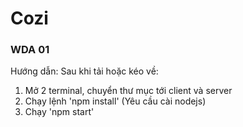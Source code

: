 # Cozi
### WDA 01
Hướng dẫn:
Sau khi tải hoặc kéo về:
1. Mở 2 terminal, chuyển thư mục tới client và server
2. Chạy lệnh 'npm install' (Yêu cầu cài nodejs)
3. Chạy 'npm start'